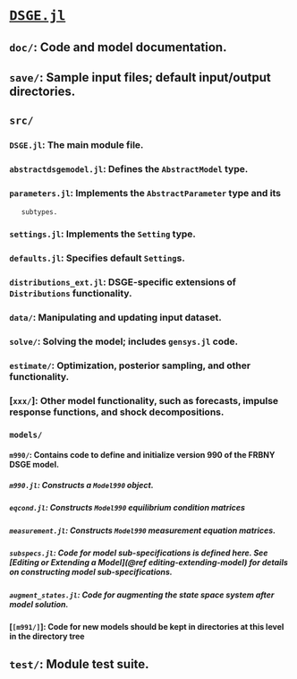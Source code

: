 # [`DSGE.jl`](https://github.com/FRBNY-DSGE/DSGE.jl)
## `doc/`: Code and model documentation.
## `save/`: Sample input files; default input/output directories.
## `src/`
### `DSGE.jl`: The main module file.
### `abstractdsgemodel.jl`: Defines the `AbstractModel` type.
### `parameters.jl`: Implements the `AbstractParameter` type and its
       subtypes.
### `settings.jl`: Implements the `Setting` type.
### `defaults.jl`: Specifies default `Setting`s.
### `distributions_ext.jl`: DSGE-specific extensions of `Distributions` functionality.
### `data/`: Manipulating and updating input dataset.
### `solve/`: Solving the model; includes `gensys.jl` code.
### `estimate/`: Optimization, posterior sampling, and other functionality.
### [`xxx/`]: Other model functionality, such as forecasts, impulse response functions, and shock decompositions.
### `models/`
#### `m990/`: Contains code to define and initialize version 990 of the FRBNY DSGE model.
##### `m990.jl`: Constructs a `Model990` object.
##### `eqcond.jl`: Constructs `Model990` equilibrium condition matrices
##### `measurement.jl`: Constructs `Model990` measurement equation matrices.
##### `subspecs.jl`: Code for model sub-specifications is defined here. See [Editing or Extending a Model](@ref editing-extending-model) for details on constructing model sub-specifications.
##### `augment_states.jl`: Code for augmenting the state space system after model solution.
#### [`[m991/]`]: Code for new models should be kept in directories at this level in the directory tree
## `test/`: Module test suite.
